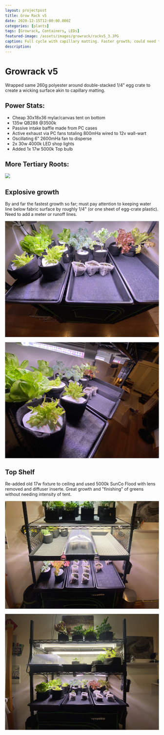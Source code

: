 ```yaml
---
layout: projectpost
title: Grow Rack v5
date: 2020-12-15T12:00:00.000Z
categories: [plants]
tags: [Growrack, Containers, LEDs]
featured-image: /assets/images/growrack/rackv5_3.JPG
caption: Full cycle with capillary matting. Faster growth; could need too much babysitting
description:
---
```


# Growrack v5
Wrapped same 260g polyester around double-stacked 1/4" egg crate to create a wicking surface akin to capillary matting.

## Power Stats:
- Cheap 30x18x36 mylar/canvas tent on bottom 
- 135w QB288 @3500k
- Passive intake baffle made from PC cases
- Active exhaust via PC fans totaling 800mHa wired to 12v wall-wart
- Oscillating 6" 2600mHa fan to disperse
- 2x 30w 4000k LED shop lights
- Added 1x 17w 5000k Top bulb

## More Tertiary Roots:
<a data-fancybox="gallery" href="/assets/images/growrack/rackv5_6.JPG"><img class="projectimage" src="/assets/images/growrack/rackv5_6.JPG"></a>

## Explosive growth

By and far the fastest growth so far; must pay attention to keeping water line below fabric surface by roughly 1/4" (or one sheet of egg-crate plastic). Need to add a meter or runoff lines.

<a data-fancybox="gallery" href="/assets/images/growrack/rackv5_5.JPG"><img class="projectimage" src="/assets/images/growrack/rackv5_5.JPG"></a>

<a data-fancybox="gallery" href="/assets/images/growrack/rackv5_4.JPG"><img class="projectimage" src="/assets/images/growrack/rackv5_4.JPG"></a>

## Top Shelf

Re-added old 17w fixture to ceiling and used 5000k SunCo Flood with lens removed and diffuser inserte. Great growth and "finishing" of greens without needing intensity of tent.

<a data-fancybox="gallery" href="/assets/images/growrack/rackv5_1.JPG"><img class="projectimage" src="/assets/images/growrack/rackv5_1.JPG"></a>

<a data-fancybox="gallery" href="/assets/images/growrack/rackv5_3.JPG"><img class="projectimage" src="/assets/images/growrack/rackv5_3.JPG"></a>






